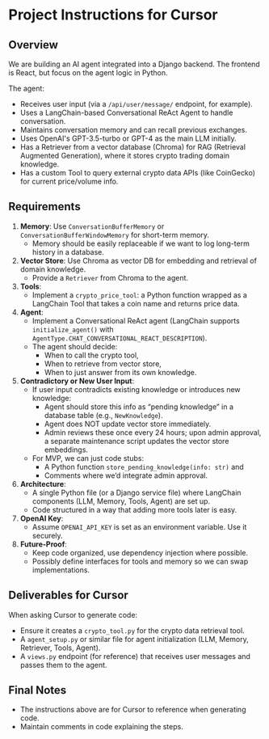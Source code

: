 # Project Instructions for Cursor

## Overview
We are building an AI agent integrated into a Django backend. The frontend is React, but focus on the agent logic in Python.

The agent:
- Receives user input (via a `/api/user/message/` endpoint, for example).
- Uses a LangChain-based Conversational ReAct Agent to handle conversation.
- Maintains conversation memory and can recall previous exchanges.
- Uses OpenAI's GPT-3.5-turbo or GPT-4 as the main LLM initially.
- Has a Retriever from a vector database (Chroma) for RAG (Retrieval Augmented Generation), where it stores crypto trading domain knowledge.
- Has a custom Tool to query external crypto data APIs (like CoinGecko) for current price/volume info.

## Requirements
1. **Memory**: Use `ConversationBufferMemory` or `ConversationBufferWindowMemory` for short-term memory.
   - Memory should be easily replaceable if we want to log long-term history in a database.
2. **Vector Store**: Use Chroma as vector DB for embedding and retrieval of domain knowledge.
   - Provide a `Retriever` from Chroma to the agent.
3. **Tools**:
   - Implement a `crypto_price_tool`: a Python function wrapped as a LangChain Tool that takes a coin name and returns price data.
4. **Agent**:
   - Implement a Conversational ReAct agent (LangChain supports `initialize_agent()` with `AgentType.CHAT_CONVERSATIONAL_REACT_DESCRIPTION`).
   - The agent should decide:
     - When to call the crypto tool,
     - When to retrieve from vector store,
     - When to just answer from its own knowledge.
5. **Contradictory or New User Input**:
   - If user input contradicts existing knowledge or introduces new knowledge:
     - Agent should store this info as “pending knowledge” in a database table (e.g., `NewKnowledge`).
     - Agent does NOT update vector store immediately.
     - Admin reviews these once every 24 hours; upon admin approval, a separate maintenance script updates the vector store embeddings.
   - For MVP, we can just code stubs: 
     - A Python function `store_pending_knowledge(info: str)` and 
     - Comments where we’d integrate admin approval.
6. **Architecture**:
   - A single Python file (or a Django service file) where LangChain components (LLM, Memory, Tools, Agent) are set up.
   - Code structured in a way that adding more tools later is easy.
7. **OpenAI Key**:
   - Assume `OPENAI_API_KEY` is set as an environment variable. Use it securely.
8. **Future-Proof**:
   - Keep code organized, use dependency injection where possible.
   - Possibly define interfaces for tools and memory so we can swap implementations.

## Deliverables for Cursor
When asking Cursor to generate code:
- Ensure it creates a `crypto_tool.py` for the crypto data retrieval tool.
- A `agent_setup.py` or similar file for agent initialization (LLM, Memory, Retriever, Tools, Agent).
- A `views.py` endpoint (for reference) that receives user messages and passes them to the agent.

## Final Notes
- The instructions above are for Cursor to reference when generating code.
- Maintain comments in code explaining the steps.
